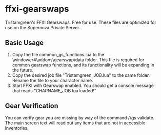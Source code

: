 # ffxi-gearswaps
Tristamgreen's FFXI Gearswaps.  Free for use.  These files are optimized for use on the Supernova Private Server.
## Basic Usage
1.  Copy the file common_gs_functions.lua to the \windower4\addons\gearswap\data folder.  This file is required for common gearswap functions,
and its functionality will be expanding in the future.
2.  Copy the desired job file "Tristamgreen_JOB.lua" to the same folder.  Rename the file to your character name.
3.  Start FFXI with Gearswap enabled.  You should get a console message that reads "CHARNAME_JOB.lua loaded!"
## Gear Verification
You can verify gear you are missing by way of the command //gs validate.  The main screen text will read out any items that are not in accessible inventories.
